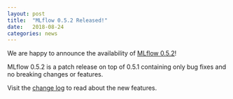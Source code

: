 ```yaml
---
layout: post
title:  "MLflow 0.5.2 Released!"
date:   2018-08-24
categories: news
---
```


We are happy to announce the availability of [MLflow 0.5.2](https://github.com/mlflow/mlflow/releases/tag/v0.5.2)! 

MLflow 0.5.2 is a patch release on top of 0.5.1 containing only bug fixes and no breaking changes or features.

Visit the [change log](https://github.com/mlflow/mlflow/blob/master/CHANGELOG.rst#052-2018-08-24) to read about the new features.
